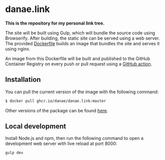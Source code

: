 # danae.link

**This is the repository for my personal link tree.**

The site will be built using Gulp, which will bundle the source code using Browserify. After building, the static site can be served using a web server. The provided [Dockerfile](https://github.com/danae/danae.link/blob/master/Dockerfile) builds an image that bundles the site and serves it using nginx. 

An image from this Dockerfile will be built and published to the GitHub Container Registry on every push or pull request using a [GitHub action](https://github.com/danae/danae.link/blob/master/.github/workflows/docker-publish.yml).

## Installation

You can pull the current version of the image with the following command:

```bash
$ docker pull ghcr.io/danae/danae.link:master
```

Other versions of the package can be found [here](https://github.com/danae/danae.link/pkgs/container/danae.link).

## Local development

Install Node.js and npm, then run the following command to open a development web server with live reload at port 8000:

```bash
gulp dev
```